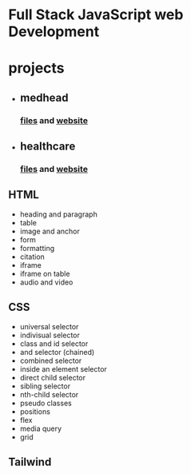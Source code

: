 # Full Stack JavaScript web Development

# projects

- ## medhead

  ### [files](https://github.com/SudhanshuModi/fsjs/tree/main/projects/01_medhead) and [website](https://medhead.netlify.app/)

- ## healthcare
  ### [files](https://github.com/SudhanshuModi/fsjs/tree/main/projects/02_heathcare) and [website](https://totalhealthcare.netlify.app/)

## HTML

- heading and paragraph
- table
- image and anchor
- form
- formatting
- citation
- iframe
- iframe on table
- audio and video

## CSS

- universal selector
- indivisual selector
- class and id selector
- and selector (chained)
- combined selector
- inside an element selector
- direct child selector
- sibling selector
- nth-child selector
- pseudo classes
- positions
- flex
- media query
- grid

## Tailwind
